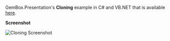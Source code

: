 GemBox.Presentation's **Cloning** example in C# and VB.NET that is available [here](https://www.gemboxsoftware.com/presentation/examples/cloning/205).

**Screenshot**

![Cloning Screenshot](https://www.gemboxsoftware.com/Presentation/Examples/Content/CommonUses/Cloning/Cloning.png)